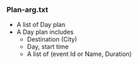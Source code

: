### Plan-arg.txt
  * A list of Day plan
  * A Day plan includes
    * Destination (City)
    * Day, start time 
    * A list of (event Id or Name, Duration)

